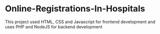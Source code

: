 # Online-Registrations-In-Hospitals
This project used HTML, CSS and Javascript for frontend development and uses PHP and NodeJS for backend development
